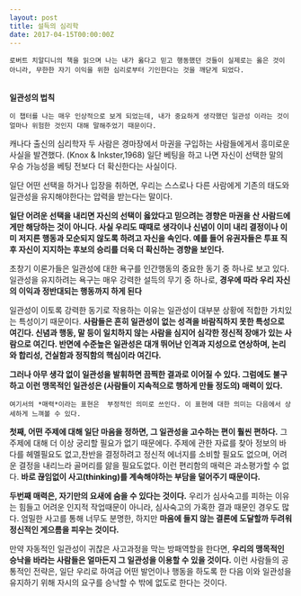 ```yaml
---
layout: post
title: 설득의 심리학
date: 2017-04-15T00:00:00Z
---
```


``로버트 치알디니의 책을 읽으며 나는 내가 옳다고 믿고 행동했던 것들이 실제로는 옳은 것이 아니라, 무한한 자기 이익을 위한 심리로부터 기인한다는 것을 깨닫게 되었다.``
<br>
<br>


**일관성의 법칙**
<br>

``이 챕터를 나는 매우 인상적으로 보게 되었는데, 내가 중요하게 생각했던 일관성 이라는 것이 얼마나 위험한 것인지 대해 말해주었기 때문이다.``

캐나다 출신의 심리학자 두 사람은 경마장에서 마권을 구입하는 사람들에게서 흥미로운 사실을 발견했다. (Knox & Inkster,1968) 일단 베팅을 하고 나면 자신이 선택한 말의 우승 가능성을 베팅 전보다 더 확신한다는 사실이다.

일단 어떤 선택을 하거나 입장을 취하면, 우리는 스스로나 다른 사람에게 기존의 태도와 일관성을 유지해야한다는 압력을 받는다는 말이다.

**일단 어려운 선택을 내리면 자신의 선택이 옳았다고 믿으려는 경향은 마권을 산 사람드에게만 해당하는 것이 아니다. 사실 우리도 때때로 생각이나 신념이 이미 내리 결정이나 이미 저지른 행동과 모순되지 않도록 하려고 자신을 속인다. 예를 들어 유권자들은 투표 직후 자신이 지지하는 후보의 승리를 더욱 더 확신하는 경향을 보인다.**

초창기 이론가들은 일관성에 대한 욕구를 인간행동의 중요한 동기 중 하나로 보고 있다. 일관성을 유지하려는 욕구는 매우 강력한 설득의 무기 중 하나로, **경우에 따라 우리 자신의 이익과 정반대되는 행동까지 하게 된다**

일관성이 이토록 강력한 동기로 작용하는 이유는 일관성이 대부분 상황에 적합한 가치있는 특성이기 때문이다. **사람들은 흔히 일관성이 없는 성격을 바람직하지 못한 특성으로 여긴다. 신념과 행동, 말 등이 일치하지 않는 사람을 심지어 심각한 정신적 장애가 있는 사람으로 여긴다. 반면에 수준높은 일관성은 대개 뛰어난 인격과 지성으로 연상하며, 논리와 합리성, 건실함과 정직함의 핵심이라 여긴다.**

**그러나 아무 생각 없이 일관성을 발휘하면 끔찍한 결과로 이어질 수 있다. 그럼에도 불구하고 이런 맹목적인 일관성은 (사람들이 지속적으로 행하게 만들 정도의) 매력이 있다.**

``여기서의 *매력*이라는 표현은  부정적인 의미로 쓰인다. 이 표현에 대한 의미는 다음에서 상세하게 느껴볼 수 있다.``


**첫째, 어떤 주제에 대해 일단 마음을 정하면, 그 일관성을 고수하는 편이 훨씬 편하다.** 그 주제에 대해 더 이상 궁리할 필요가 없기 때문에다. 주제에 관한 자료를 찾아 정보의 바다를 헤멜필요도 없고,찬반을 결정하려고 정신적 에너지를 소비할 필요도 없으며, 어려운 결정을 내리느라 골머리를 앓을 필요도없다. 이런 편리함의 매력은 과소평가할 수 없다. **바로 끊임없이 사고(thinking)를 계속해야하는 부담을 덜어주기 때문이다.**

**두번째 매력은, 자기만의 요새에 숨을 수 있다는 것이다.** 우리가 심사숙고를 피하는 이유는 힘들고 어려운 인지적 작업때문이 아니라, 심사숙고의 가혹한 결과 때문인 경우도 많다. 엄밀한 사고를 통해 너무도 분명한, 하지만 **마음에 들지 않는 결론에 도달할까 두려워 정신적인 게으름을 피우는 것이다.**

만약 자동적인 일관성이 귀찮은 사고과정을 막는 방패역할을 한다면, **우리의 맹목적인 승낙을 바라는 사람들은 얼마든지 그 일관성을 이용할 수 있을 것이다.** 이런 사람들의 공통적인 전략은, 일단 우리로 하여금 어떤 발언이나 행동을 하도록 한 다음 이와 일관성을 유지하기 위해 자시의 요구를 승낙할 수 밖에 없도로 한다는 것이다.
